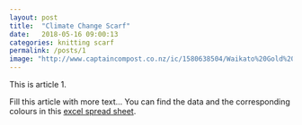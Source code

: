 ```yaml
---
layout: post
title:  "Climate Change Scarf"
date:   2018-05-16 09:00:13
categories: knitting scarf
permalink: /posts/1
image: "http://www.captaincompost.co.nz/ic/1580638504/Waikato%20Gold%20Pebble.jpg"
---
```


This is article 1.

<!--more-->

Fill this article with more text...
You can find the data and the corresponding colours in this <a href="https://docs.google.com/spreadsheets/d/1samDZQZnFs-oeV9WHlkG6xanKDimXJA1MIjirLa_A8E/edit?usp=sharing" target="_blank">excel spread sheet</a>.
